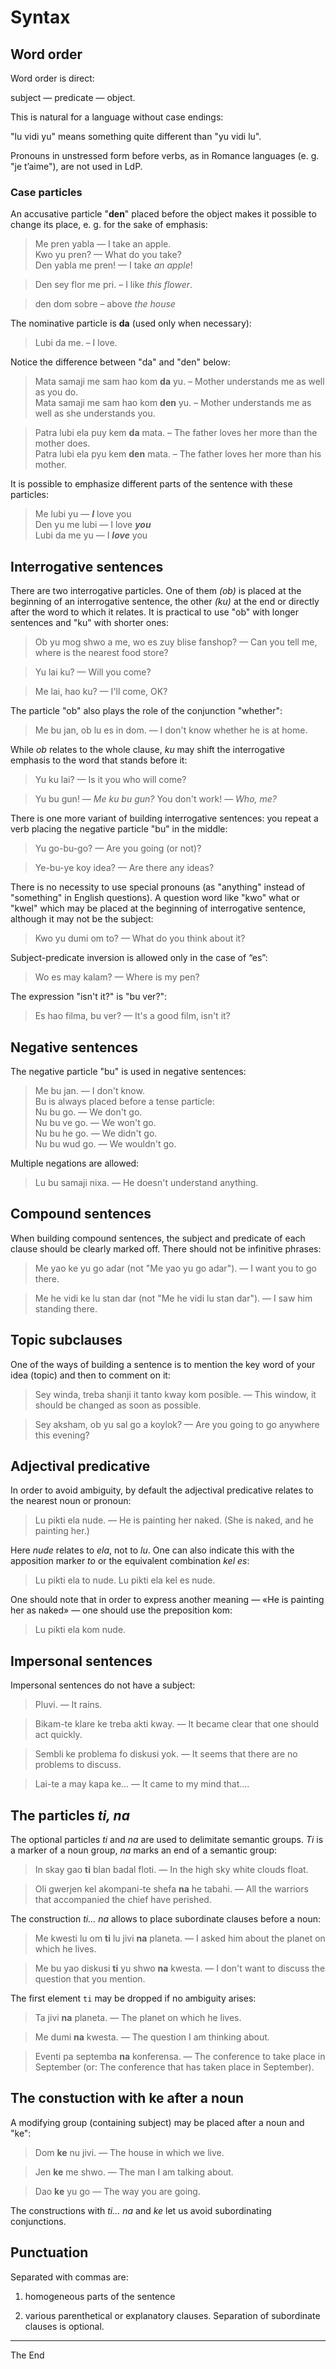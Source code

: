 # Syntax

## Word order

Word order is direct:

subject — predicate — object.

This is natural for a language without case endings:

"lu vidi yu" means something quite different than "yu vidi lu".

Pronouns in unstressed form before verbs, as in Romance languages (e. g. "je t’aime"), are not used in LdP.

### Case particles

An accusative particle "**den**" placed before the object makes it possible to change its place, e. g. for the sake of emphasis:

> Me pren yabla — I take an apple.  
> Kwo yu pren? — What do you take?  
> Den yabla me pren! — I take _an apple_!

> Den sey flor me pri. – I like _this flower_.

> den dom sobre – above _the house_

The nominative particle is **da** (used only when necessary):

> Lubi da me. – I love.

Notice the difference between "da" and "den" below: 

> Mata samaji me sam hao kom **da** yu. – Mother understands me as well as you do.  
> Mata samaji me sam hao kom **den** yu. – Mother understands me as well as she understands you.

> Patra lubi ela puy kem **da** mata. – The father loves her more than the mother does.  
> Patra lubi ela pyu kem **den** mata. – The father loves her more than his mother.

It is possible to emphasize different parts of the sentence with these particles:

> Me lubi yu — **_I_** love you  
> Den yu me lubi — I love **_you_**  
> Lubi da me yu — I **_love_** you

## Interrogative sentences

There are two interrogative particles. One of them _(ob)_ is placed at the beginning of an interrogative sentence, the other _(ku)_ at the end or directly after the word to which it relates. It is practical to use "ob" with longer sentences and "ku" with shorter ones:

> Ob yu mog shwo a me, wo es zuy blise fanshop? — Can you tell me, where is the nearest food store?

> Yu lai ku? — Will you come?

> Me lai, hao ku? — I'll come, OK?

The particle "ob" also plays the role of the conjunction "whether":

> Me bu jan, ob lu es in dom. — I don't know whether he is at home.

While _ob_ relates to the whole clause, _ku_ may shift the interrogative emphasis to the word that stands before it:

> Yu ku lai? — Is it you who will come?

> Yu bu gun! — _Me ku bu gun?_ You don't work! — _Who, me?_

There is one more variant of building interrogative sentences: you repeat a verb placing the negative particle "bu" in the middle:

> Yu go-bu-go? — Are you going (or not)?

> Ye-bu-ye koy idea? — Are there any ideas?

There is no necessity to use special pronouns (as "anything" instead of "something" in English questions). A question word like "kwo" what or "kwel" which may be placed at the beginning of interrogative sentence, although it may not be the subject:

> Kwo yu dumi om to? — What do you think about it?

Subject-predicate inversion is allowed only in the case of “es”:

> Wo es may kalam? — Where is my pen?

The expression "isn't it?" is "bu ver?":

> Es hao filma, bu ver? — It's a good film, isn't it?

## Negative sentences

The negative particle "bu" is used in negative sentences:

> Me bu jan. — I don't know.  
> Bu is always placed before a tense particle:  
> Nu bu go. — We don't go.  
> Nu bu ve go. — We won't go.  
> Nu bu he go. — We didn't go.  
> Nu bu wud go. — We wouldn't go.

Multiple negations are allowed:

> Lu bu samaji nixa. — He doesn't understand anything.

## Compound sentences

When building compound sentences, the subject and predicate of each clause should be clearly marked off. There should not be infinitive phrases:

> Me yao ke yu go adar (not "Me yao yu go adar"). — I want you to go there.

> Me he vidi ke lu stan dar (not "Me he vidi lu stan dar"). — I saw him standing there.

## Topic subclauses

One of the ways of building a sentence is to mention the key word of your idea (topic) and then to comment on it:

> Sey winda, treba shanji it tanto kway kom posible. — This window, it should be changed as soon as possible.

> Sey aksham, ob yu sal go a koylok? — Are you going to go anywhere this evening?

## Adjectival predicative

In order to avoid ambiguity, by default the adjectival predicative relates to the nearest noun or pronoun:

> Lu pikti ela nude. — He is painting her naked. (She is naked, and he painting her.)

Here _nude_ relates to _ela_, not to _lu_. One can also indicate this with the apposition marker _to_ or the equivalent combination _kel es_:

> Lu pikti ela to nude. Lu pikti ela kel es nude.

One should note that in order to express another meaning — «He is painting her as naked» — one should use the preposition kom:

> Lu pikti ela kom nude.

## Impersonal sentences

Impersonal sentences do not have a subject:

> Pluvi. — It rains.

> Bikam-te klare ke treba akti kway. — It became clear that one should act quickly.

> Sembli ke problema fo diskusi yok. — It seems that there are no problems to discuss.

> Lai-te a may kapa ke... — It came to my mind that....

## The particles _ti, na_

The optional particles _ti_ and _na_ are used to delimitate semantic groups. _Ti_ is a marker of a noun group, _na_ marks an end of a semantic group:

> In skay gao **ti** blan badal floti. — In the high sky white clouds float.

> Oli gwerjen kel akompani-te shefa **na** he tabahi. — All the warriors that accompanied the chief have perished.

The construction _ti... na_ allows to place subordinate clauses before a noun:

> Me kwesti lu om **ti** lu jivi **na** planeta. — I asked him about the planet on which he lives.

> Me bu yao diskusi **ti** yu shwo **na** kwesta. — I don't want to discuss the question that you mention.

The first element `ti` may be dropped if no ambiguity arises:

> Ta jivi **na** planeta. — The planet on which he lives.

> Me dumi **na** kwesta. — The question I am thinking about.

> Eventi pa septemba **na** konferensa. — The conference to take place in September (or: The conference that has taken place in September).

## The constuction with ke after a noun

A modifying group (containing subject) may be placed after a noun and "ke":

> Dom **ke** nu jivi. — The house in which we live.

> Jen **ke** me shwo. — The man I am talking about.

> Dao **ke** yu go — The way you are going.

The constructions with _ti... na_ and _ke_ let us avoid subordinating conjunctions.

## Punctuation

Separated with commas are:

1) homogeneous parts of the sentence

2) various parenthetical or explanatory clauses. Separation of subordinate clauses is optional.

---

The End